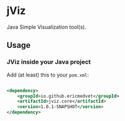 # jViz

Java Simple Visualization tool(s).

## Usage

### JViz inside your Java project

Add (at least) this to your `pom.xml`:
```xml

<dependency>
    <groupId>io.github.ericmedvet</groupId>
    <artifactId>jviz.core</artifactId>
    <version>1.0.1-SNAPSHOT</version>
</dependency>
```
